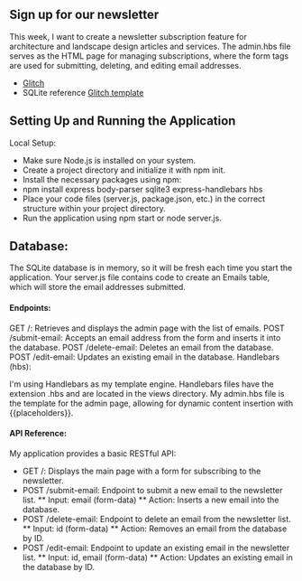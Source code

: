 ## Sign up for our newsletter
This week, I want to create a newsletter subscription feature for architecture and landscape design articles and services.
The admin.hbs file serves as the HTML page for managing subscriptions, where the form tags are used for submitting, deleting, and editing email addresses.

* [Glitch](https://dynamic-web-sign-up-email.glitch.me/)
* SQLite reference [Glitch template](https://glitch.com/edit/#!/hammerhead-rich-danthus)

## Setting Up and Running the Application
Local Setup:

* Make sure Node.js is installed on your system.
* Create a project directory and initialize it with npm init.
* Install the necessary packages using npm:
* npm install express body-parser sqlite3 express-handlebars hbs
* Place your code files (server.js, package.json, etc.) in the correct structure within your project directory.
* Run the application using npm start or node server.js.

## Database:
The SQLite database is in memory, so it will be fresh each time you start the application.
Your server.js file contains code to create an Emails table, which will store the email addresses submitted.

#### Endpoints:
GET /: Retrieves and displays the admin page with the list of emails.
POST /submit-email: Accepts an email address from the form and inserts it into the database.
POST /delete-email: Deletes an email from the database.
POST /edit-email: Updates an existing email in the database.
Handlebars (hbs):

I'm using Handlebars as my template engine.
Handlebars files have the extension .hbs and are located in the views directory.
My admin.hbs file is the template for the admin page, allowing for dynamic content insertion with {{placeholders}}.

#### API Reference:
My application provides a basic RESTful API:
* GET /: Displays the main page with a form for subscribing to the newsletter.
* POST /submit-email: Endpoint to submit a new email to the newsletter list.
** Input: email (form-data)
** Action: Inserts a new email into the database.
* POST /delete-email: Endpoint to delete an email from the newsletter list.
** Input: id (form-data)
** Action: Removes an email from the database by ID.
* POST /edit-email: Endpoint to update an existing email in the newsletter list.
** Input: id, email (form-data)
** Action: Updates an existing email in the database by ID.

